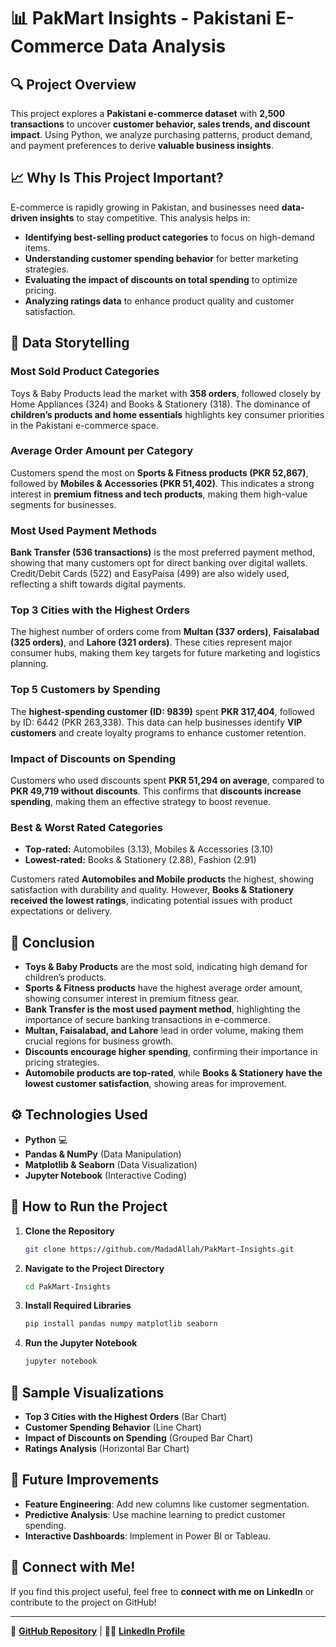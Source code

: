 # 📊 PakMart Insights - Pakistani E-Commerce Data Analysis

## 🔍 Project Overview

This project explores a **Pakistani e-commerce dataset** with **2,500 transactions** to uncover **customer behavior, sales trends, and discount impact**. Using Python, we analyze purchasing patterns, product demand, and payment preferences to derive **valuable business insights**.

## 📈 Why Is This Project Important?

E-commerce is rapidly growing in Pakistan, and businesses need **data-driven insights** to stay competitive. This analysis helps in:

- **Identifying best-selling product categories** to focus on high-demand items.
- **Understanding customer spending behavior** for better marketing strategies.
- **Evaluating the impact of discounts on total spending** to optimize pricing.
- **Analyzing ratings data** to enhance product quality and customer satisfaction.

## 🔎 Data Storytelling

### **Most Sold Product Categories**

Toys & Baby Products lead the market with **358 orders**, followed closely by Home Appliances (324) and Books & Stationery (318). The dominance of **children’s products and home essentials** highlights key consumer priorities in the Pakistani e-commerce space.

### **Average Order Amount per Category**

Customers spend the most on **Sports & Fitness products (PKR 52,867)**, followed by **Mobiles & Accessories (PKR 51,402)**. This indicates a strong interest in **premium fitness and tech products**, making them high-value segments for businesses.

### **Most Used Payment Methods**

**Bank Transfer (536 transactions)** is the most preferred payment method, showing that many customers opt for direct banking over digital wallets. Credit/Debit Cards (522) and EasyPaisa (499) are also widely used, reflecting a shift towards digital payments.

### **Top 3 Cities with the Highest Orders**

The highest number of orders come from **Multan (337 orders)**, **Faisalabad (325 orders)**, and **Lahore (321 orders)**. These cities represent major consumer hubs, making them key targets for future marketing and logistics planning.

### **Top 5 Customers by Spending**

The **highest-spending customer (ID: 9839)** spent **PKR 317,404**, followed by ID: 6442 (PKR 263,338). This data can help businesses identify **VIP customers** and create loyalty programs to enhance customer retention.

### **Impact of Discounts on Spending**

Customers who used discounts spent **PKR 51,294 on average**, compared to **PKR 49,719 without discounts**. This confirms that **discounts increase spending**, making them an effective strategy to boost revenue.

### **Best & Worst Rated Categories**

- **Top-rated:** Automobiles (3.13), Mobiles & Accessories (3.10)
- **Lowest-rated:** Books & Stationery (2.88), Fashion (2.91)

Customers rated **Automobiles and Mobile products** the highest, showing satisfaction with durability and quality. However, **Books & Stationery received the lowest ratings**, indicating potential issues with product expectations or delivery.

## 🌟 Conclusion

- **Toys & Baby Products** are the most sold, indicating high demand for children’s products.
- **Sports & Fitness products** have the highest average order amount, showing consumer interest in premium fitness gear.
- **Bank Transfer is the most used payment method**, highlighting the importance of secure banking transactions in e-commerce.
- **Multan, Faisalabad, and Lahore** lead in order volume, making them crucial regions for business growth.
- **Discounts encourage higher spending**, confirming their importance in pricing strategies.
- **Automobile products are top-rated**, while **Books & Stationery have the lowest customer satisfaction**, showing areas for improvement.

## ⚙️ Technologies Used

- **Python** 💻
- **Pandas & NumPy** (Data Manipulation)
- **Matplotlib & Seaborn** (Data Visualization)
- **Jupyter Notebook** (Interactive Coding)

## 🔄 How to Run the Project

1. **Clone the Repository**
   ```bash
   git clone https://github.com/MadadAllah/PakMart-Insights.git
   ```
2. **Navigate to the Project Directory**
   ```bash
   cd PakMart-Insights
   ```
3. **Install Required Libraries**
   ```bash
   pip install pandas numpy matplotlib seaborn
   ```
4. **Run the Jupyter Notebook**
   ```bash
   jupyter notebook
   ```

## 🎨 Sample Visualizations

- **Top 3 Cities with the Highest Orders** (Bar Chart)
- **Customer Spending Behavior** (Line Chart)
- **Impact of Discounts on Spending** (Grouped Bar Chart)
- **Ratings Analysis** (Horizontal Bar Chart)

## 🌟 Future Improvements

- **Feature Engineering**: Add new columns like customer segmentation.
- **Predictive Analysis**: Use machine learning to predict customer spending.
- **Interactive Dashboards**: Implement in Power BI or Tableau.

## 💬 Connect with Me!

If you find this project useful, feel free to **connect with me on LinkedIn** or contribute to the project on GitHub!

---

📂 [**GitHub Repository**](https://github.com/MadadAllah/PakMart-Insights)  |  👨‍💻 [**LinkedIn Profile**](https://www.linkedin.com/in/madadallah-bhatti-9698b1217/)

